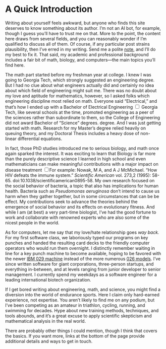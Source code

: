 
# A Quick Introduction

Writing about yourself feels awkward, but anyone who finds this site deserves to know something about its author. I’m not an AI bot, for example, though I guess you’ll have to trust me on that. More to the point, the content here draws from several fields, and you can reasonably wonder if I’m qualified to discuss all of them. Of course, if any particular post strains plausibility, then I’ve erred in my writing. Send me a polite [note](mailto:stephen@sathomas.me), and I’ll do my best to fix it. That said, my academic and professional background includes a fair bit of math, biology, and computers—the main topics you’ll find here.

The math part started before my freshman year at college. I knew I was going to Georgia Tech, which strongly suggested an engineering degree. But I had no clue about what engineers actually did and certainly no idea about which field of engineering might suit me. There was no doubt about my love and aptitude for mathematics, however, so I asked folks which engineering discipline most relied on math. Everyone said “Electrical,” and that’s how I ended up with a Bachelor of Electrical Engineering<label for="sn-1" class="sidenote-toggle sidenote-number"></label>
<input type="checkbox" id="sn-1" class="sidenote-toggle" />
<span class="sidenote">Georgia Tech, like several schools at the time, promoted engineering as a peer of the sciences rather than subordinate to them, so the College of Engineering did not award Bachelor of “Science” degrees.</span> degree. And I was just getting started with math. Research for my Master’s degree relied heavily on queuing theory, and my Doctoral Thesis includes a heavy dose of non-linear differential equations.

In fact, those PhD studies introduced me to serious biology, and math once again sparked the interest. It was exciting to learn that Biology is far more than the purely descriptive science I learned in high school and even mathematicians can make meaningful contributions with a major impact on disease treatment<label for="sn-2" class="sidenote-toggle sidenote-number"></label>
<input type="checkbox" id="sn-2" class="sidenote-toggle" /><span class="sidenote">For example: Nowak, M A, and A J McMichael. “How HIV defeats the immune system.” _Scientific American_ vol. 273,2 (1995): 58-65. doi:10.1038/scientificamerican0895-58</span>. My own research focused on the social behavior of bacteria, a topic that also has implications for human health. Bacteria such as _Pseudomonas aeruginosa_ don’t intend to cause us harm when they gather together, but in some circumstances that can be be effect. My contributions seek to advance the theories behind the emergence of social behavior and its effects on evolutionary fitness. And while I am (at best) a very part-time biologist, I’ve had the good fortune to work and collaborate with renowned experts who are also some of the nicest people in the world.

As for computers, let me say that my love/hate relationship goes _way back._ For my first software class, we laboriously typed our programs on key punches and handed the resulting card decks to the friendly computer operators who would run them overnight.  I distinctly remember waiting in line for a key punch machine to become available, hoping to be favored with the newer [IBM 029 machine](https://www.columbia.edu/cu/computinghistory/029.html) instead of the more numerous [026 models](https://www.columbia.edu/cu/computinghistory/026.html). I’ve since written software for giant corporations, three-person startups, and everything in-between, and at levels ranging from junior developer to senior management. I currently spend my weekdays as a software engineer for a leading international biotech organization.

If I get bored writing about engineering, math, and science, you might find a diversion into the world of endurance sports. Here I claim only hard-earned experience, not expertise. You aren’t likely to find me on any podium, but I’ve been competing as an amateur in triathlon, cycling, running, and swimming for decades. Hype about new training methods, techniques, and tools abounds, and it’s a great excuse to apply scientific skepticism and mathematical analysis in the real world.

There are probably other things I could mention, though I think that covers the basics. If you want more, links at the bottom of the page provide additional details and ways to get in touch.
